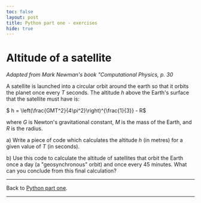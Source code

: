 ```yaml
---
toc: false
layout: post
title: Python part one - exercises
hide: true
---
```


# Altitude of a satellite

*Adapted from Mark Newman's book "Computational Physics, p. 30*

A satellite is launched into a circular orbit around the earth so that it orbits the planet once every $T$ seconds. The altitude $h$ above the Earth's surface that the satellite must have is:

$ h = \left(\frac{GMT^2}{4\pi^2}\right)^{\frac{1}{3}} - R$

where $G$ is Newton's gravitational constant, $M$ is the mass of the Earth, and $R$ is the radius.

a) Write a piece of code which calculates the altitude $h$ (in metres) for a given value of $T$ (in seconds).

b) Use this code to calculate the altitude of satellites that orbit the Earth once a day (a "geosynchronous" orbit) and once every 45 minutes. What can you conclude from this final calculation?

---

Back to [Python part one](https://nu-cem.github.io/CompPhys/2021/08/02/Python_basics_one.html).

---
